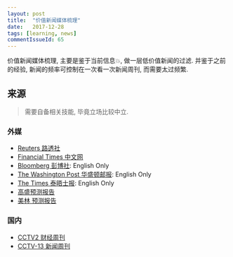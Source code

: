 ```yaml
---
layout: post
title:  "价值新闻媒体梳理"
date:   2017-12-28
tags: [learning, news]
commentIssueId: 65
---
```


价值新闻媒体梳理, 主要是鉴于当前信息💥, 做一层低价值新闻的过滤. 并鉴于之前的经验, 新闻的频率可控制在一次看一次新闻周刊, 而需要太过频繁. 

## 来源
> 需要自备相关技能, 毕竟立场比较中立.

### 外媒

* [Reuters 路透社](https://cn.reuters.com)
* [Financial Times 中文网](http://www.ftchinese.com/)
* [Bloomberg 彭博社](https://www.bloomberg.com/): English Only
* [The Washington Post 华盛顿邮报](https://www.washingtonpost.com/): English Only
* [The Times 泰晤士报](https://www.thetimes.co.uk/): English Only
* [高盛预测报告](https://www.google.com.hk/search?newwindow=1&q=%E9%AB%98%E7%9B%9B%E7%A0%94%E7%A9%B6%E6%8A%A5%E5%91%8A%E4%B8%8B%E8%BD%BD&sa=X&ved=0ahUKEwjNu5zD-NjYAhVI0oMKHStWCiEQ1QIIfCgA&biw=1332&bih=780)
* [美林 预测报告](https://www.google.com.hk/search?newwindow=1&biw=1332&bih=780&ei=8hRcWsmPH6rGjwT-iJWgBA&q=%E7%BE%8E%E6%9E%97+%E9%A2%84%E6%B5%8B%E6%8A%A5%E5%91%8A&oq=%E7%BE%8E%E6%9E%97+%E9%A2%84%E6%B5%8B%E6%8A%A5%E5%91%8A&gs_l=psy-ab.3...3541.7964.0.8121.13.11.0.0.0.0.324.1275.3-4.4.0....0...1c.1j4.64.psy-ab..9.2.640...0j0i67k1j0i12k1.0.pTcBEGA1Tww)

### 国内

* [CCTV2 财经周刊](http://tv.cctv.com/lm/cjzk/)
* [CCTV-13 新闻周刊](http://tv.cctv.com/lm/xwzk/)

